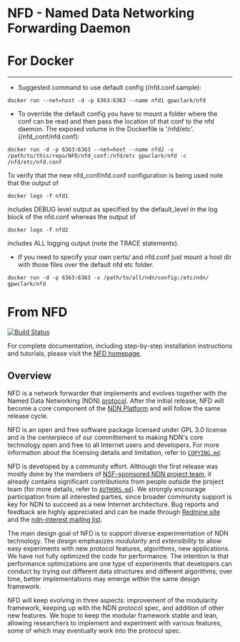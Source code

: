 NFD - Named Data Networking Forwarding Daemon
=============================================

# For Docker
---
- Suggested command to use default config (/nfd.conf.sample):
```
docker run --net=host -d -p 6363:6363 --name nfd1 gpwclark/nfd
```

- To override the default config you have to mount a folder where the conf can
be read and then pass the location of that conf to the nfd daemon. The exposed
volume in the Dockerfile is '/nfd/etc'.
(/nfd_conf/nfd.conf):
```
docker run -d -p 6363:6363 --net=host --name nfd2 -v /path/to/this/repo/NFD/nfd_conf:/nfd/etc gpwclark/nfd -c /nfd/etc/nfd.conf
```

To verify that the new nfd_conf/nfd.conf configuration is being used note that
the output of 
```
docker logs -f nfd1
``` 
includes DEBUG level output as specified by the default_level in the log block
of the nfd.conf whereas the output of 
```
docker logs -f nfd2
```
includes ALL logging output (note the TRACE statements).


- If you need to specify your own certs/ and nfd.conf just mount a host dir
with those files over the default nfd etc folder. 
```
docker run -d -p 6363:6363 -v /path/to/all/ndn/config:/etc/ndn/ gpwclark/nfd
```

# From NFD 

[![Build Status](https://travis-ci.org/named-data/NFD.svg?branch=master)](https://travis-ci.org/named-data/NFD)

For complete documentation, including step-by-step installation instructions and
tutorials, please visit the [NFD homepage](https://named-data.net/doc/NFD/).

## Overview

NFD is a network forwarder that implements and evolves together with the Named Data
Networking (NDN) [protocol](https://named-data.net/doc/ndn-tlv/).  After the initial
release, NFD will become a core component of the
[NDN Platform](https://named-data.net/codebase/platform/) and will follow the same release
cycle.

NFD is an open and free software package licensed under GPL 3.0 license and is the
centerpiece of our committement to making NDN's core technology open and free to all
Internet users and developers.  For more information about the licensing details and
limitation, refer to
[`COPYING.md`](https://github.com/named-data/NFD/blob/master/COPYING.md).

NFD is developed by a community effort.  Although the first release was mostly done by the
members of [NSF-sponsored NDN project team](https://named-data.net/project/participants/),
it already contains significant contributions from people outside the project team (for
more details, refer to
[`AUTHORS.md`](https://github.com/named-data/NFD/blob/master/AUTHORS.md)).  We strongly
encourage participation from all interested parties, since broader community support is
key for NDN to succeed as a new Internet architecture.  Bug reports and feedback are
highly appreciated and can be made through
[Redmine site](https://redmine.named-data.net/projects/nfd) and the
[ndn-interest mailing list](http://www.lists.cs.ucla.edu/mailman/listinfo/ndn-interest).

The main design goal of NFD is to support diverse experimentation of NDN technology.  The
design emphasizes *modularity* and *extensibility* to allow easy experiments with new
protocol features, algorithms, new applications.  We have not fully optimized the code for
performance.  The intention is that performance optimizations are one type of experiments
that developers can conduct by trying out different data structures and different
algorithms; over time, better implementations may emerge within the same design framework.

NFD will keep evolving in three aspects: improvement of the modularity framework, keeping
up with the NDN protocol spec, and addition of other new features. We hope to keep the
modular framework stable and lean, allowing researchers to implement and experiment with
various features, some of which may eventually work into the protocol spec.
